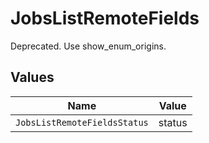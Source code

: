 # JobsListRemoteFields

Deprecated. Use show_enum_origins.


## Values

| Name                         | Value                        |
| ---------------------------- | ---------------------------- |
| `JobsListRemoteFieldsStatus` | status                       |